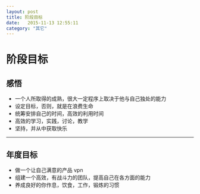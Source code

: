 ```yaml
---
layout: post
title: 阶段目标
date:   2015-11-13 12:55:11
category: "其它"
---
```


# 阶段目标 #

## 感悟 ##
- 一个人所取得的成熟，很大一定程序上取决于他与自己独处的能力
- 设定目标，否则，就是在浪费生命
- 统筹安排自己的时间，高效的利用时间
- 高效的学习，实践，讨论，教学
- 坚持，并从中获取快乐

----------
## 年度目标 ##
- 做一个让自己满意的产品 vpn
- 组建一个高效，有战斗力的团队，提高自己在各方面的能力
- 养成良好的你作息，饮食，工作，锻炼的习惯


